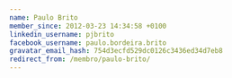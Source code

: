 ```yaml
---
name: Paulo Brito
member_since: 2012-03-23 14:34:58 +0100
linkedin_username: pjbrito
facebook_username: paulo.bordeira.brito
gravatar_email_hash: 754d3ecfd529dc0126c3436ed34d7eb8
redirect_from: /membro/paulo-brito/
---
```

